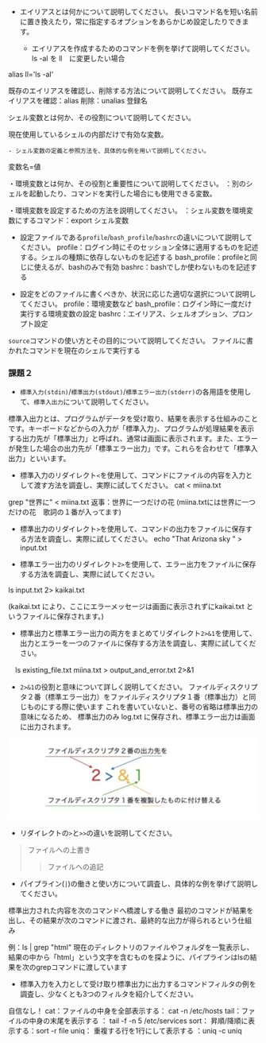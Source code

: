 - エイリアスとは何かについて説明してください。
長いコマンド名を短い名前に置き換えたり，常に指定するオプションをあらかじめ設定したりできます。

    - エイリアスを作成するためのコマンドを例を挙げて説明してください。
ls -al を ll　に変更したい場合

alias ll='ls -al'

既存のエイリアスを確認し、削除する方法について説明してください。
既存エイリアスを確認：alias
削除：unalias 登録名



シェル変数とは何か、その役割について説明してください。

現在使用しているシェルの内部だけで有効な変数。

    - シェル変数の定義と参照方法を、具体的な例を用いて説明してください。
変数名=値


・環境変数とは何か、その役割と重要性について説明してください。
：別のシェルを起動したり、コマンドを実行した場合にも使用できる変数。

・環境変数を設定するための方法を説明してください。
：シェル変数を環境変数にするコマンド：export シェル変数

- 設定ファイルである`profile`/`bash_profile`/`bashrc`の違いについて説明してください。
profile：ログイン時にそのセッション全体に適用するものを記述する。シェルの種類に依存しないものを記述する
bash_profile：profileと同じに使えるが、bashのみで有効
bashrc：bashでしか使わないものを記述する

- 設定をどのファイルに書くべきか、状況に応じた適切な選択について説明してください。
profile：環境変数など
bash_profile：ログイン時に一度だけ実行する環境変数の設定
bashrc：エイリアス、シェルオプション、プロンプト設定

 `source`コマンドの使い方とその目的について説明してください。
ファイルに書かれたコマンドを現在のシェルで実行する

### 課題２

- `標準入力(stdin)`/`標準出力(stdout)`/`標準エラー出力(stderr)`の各用語を使用して、`標準入出力`について説明してください。

標準入出力とは、プログラムがデータを受け取り、結果を表示する仕組みのことです。キーボードなどからの入力が「標準入力」、プログラムが処理結果を表示する出力先が「標準出力」と呼ばれ、通常は画面に表示されます。また、エラーが発生した場合の出力先が「標準エラー出力」です。これらを合わせて「標準入出力」といいます。


- 標準入力のリダイレクト`<`を使用して、コマンドにファイルの内容を入力として渡す方法を調査し、実際に試してください。
cat < miina.txt 

grep "世界に" < miina.txt
返事：世界に一つだけの花
(miina.txtには世界に一つだけの花　歌詞の１番が入ってます)


- 標準出力のリダイレクト`>`を使用して、コマンドの出力をファイルに保存する方法を調査し、実際に試してください。
echo "That Arizona sky " > input.txt


- 標準エラー出力のリダイレクト`2>`を使用して、エラー出力をファイルに保存する方法を調査し、実際に試してください。

ls input.txt 2> kaikai.txt

(kaikai.txt により、ここにエラーメッセージは画面に表示されずにkaikai.txt というファイルに保存されます。)
- 標準出力と標準エラー出力の両方をまとめてリダイレクト`2>&1`を使用して、出力とエラーを一つのファイルに保存する方法を調査し、実際に試してください。

　ls existing_file.txt miina.txt > output_and_error.txt 2>&1


- `2>&1`の役割と意味について詳しく説明してください。
ファイルディスクリプタ２番（標準エラー出力）をファイルディスクリプタ１番（標準出力）と同じものにする際に使います
これを書いていないと、番号の省略は標準出力の意味になるため、 標準出力のみ log.txt に保存され、標準エラー出力は画面に出力されます。



![alt text](image.png)
- リダイレクトの`>`と`>>`の違いを説明してください。

>ファイルへの上書き
>>ファイルへの追記

- パイプライン(`|`)の働きと使い方について調査し、具体的な例を挙げて説明してください。

標準出力された内容を次のコマンドへ橋渡しする働き
最初のコマンドが結果を出し、その結果が次のコマンドに渡され、最終的な出力が得られるという仕組み

例：ls | grep "html"
現在のディレクトリのファイルやフォルダを一覧表示し、結果の中から「html」という文字を含むものを探ように、パイプラインはlsの結果を次のgrepコマンドに渡しています

- 標準入力を入力として受け取り標準出力に出力するコマンドフィルタの例を調査し、少なくとも3つのフィルタを紹介してください。

自信なし！
cat：ファイルの中身を全部表示する： cat -n /etc/hosts
tail：ファイルの中身の末尾を表示する ： tail -f -n 5 /etc/services
sort： 昇順/降順に表示する：sort -r file 
uniq： 重複する行を1行にして表示する ：uniq -c uniq
